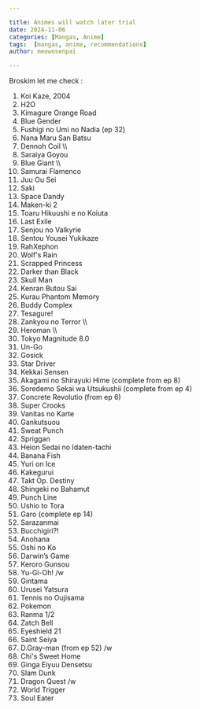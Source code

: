 ```yaml
---

title: Animes will watch later trial
date: 2024-11-06
categories: [Mangas, Anime]
tags:  [mangas, anime, recommendations]
author: meowosenpai

---
```


Broskim let me check :
1. Koi Kaze, 2004  
2. H2O  
3. Kimagure Orange Road  
4. Blue Gender  
5. Fushigi no Umi no Nadia (ep 32)  
6. Nana Maru San Batsu  
7. Dennoh Coil  \\\\
8. Saraiya Goyou  
9. Blue Giant  \\\\
10. Samurai Flamenco  
11. Juu Ou Sei  
12. Saki  
13. Space Dandy  
14. Maken-ki 2  
15. Toaru Hikuushi e no Koiuta  
16. Last Exile  
17. Senjou no Valkyrie  
18. Sentou Yousei Yukikaze  
19. RahXephon  
20. Wolf's Rain  
21. Scrapped Princess  
22. Darker than Black  
23. Skull Man  
24. Kenran Butou Sai  
25. Kurau Phantom Memory  
26. Buddy Complex  
27. Tesagure!  
28. Zankyou no Terror  \\\\
29. Heroman  \\\\
30. Tokyo Magnitude 8.0  
31. Un-Go  
32. Gosick  
33. Star Driver  
34. Kekkai Sensen  
35. Akagami no Shirayuki Hime (complete from ep 8)  
36. Soredemo Sekai wa Utsukushii (complete from ep 4)  
37. Concrete Revolutio (from ep 6)  
38. Super Crooks  
39. Vanitas no Karte  
40. Gankutsuou  
41. Sweat Punch  
42. Spriggan  
43. Heion Sedai no Idaten-tachi  
44. Banana Fish  
45. Yuri on Ice  
46. Kakegurui  
47. Takt Op. Destiny  
48. Shingeki no Bahamut  
49. Punch Line  
50. Ushio to Tora  
51. Garo (complete ep 14)  
52. Sarazanmai  
53. Bucchigiri?!  
54. Anohana  
55. Oshi no Ko  
56. Darwin’s Game  
57. Keroro Gunsou  
58. Yu-Gi-Oh! /w  
59. Gintama  
60. Urusei Yatsura  
61. Tennis no Oujisama  
62. Pokemon  
63. Ranma 1/2  
64. Zatch Bell  
65. Eyeshield 21  
66. Saint Seiya  
67. D.Gray-man (from ep 52) /w  
68. Chi's Sweet Home  
69. Ginga Eiyuu Densetsu  
70. Slam Dunk  
71. Dragon Quest /w  
72. World Trigger  
73. Soul Eater  
